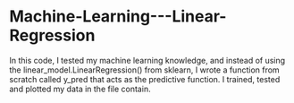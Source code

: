 # Machine-Learning---Linear-Regression

In this code, I tested my machine learning knowledge, and instead of using the linear_model.LinearRegression() from sklearn, I wrote a function from scratch called y_pred that acts as the predictive function. I trained, tested and plotted my data in the file contain. 

